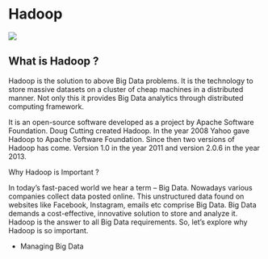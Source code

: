# Hadoop

![](https://upload.wikimedia.org/wikipedia/commons/thumb/0/0e/Hadoop_logo.svg/1280px-Hadoop_logo.svg.png)


## What is Hadoop ?

Hadoop is the solution to above Big Data problems. It is the technology to store massive datasets on a cluster of cheap machines in a distributed manner. Not only this it provides Big Data analytics through distributed computing framework.

It is an open-source software developed as a project by Apache Software Foundation. Doug Cutting created Hadoop. In the year 2008 Yahoo gave Hadoop to Apache Software Foundation. Since then two versions of Hadoop has come. Version 1.0 in the year 2011 and version 2.0.6 in the year 2013. 


Why Hadoop is Important ?

In today’s fast-paced world we hear a term – Big Data. Nowadays various companies collect data posted online. This unstructured data found on websites like Facebook, Instagram, emails etc comprise Big Data. Big Data demands a cost-effective, innovative solution to store and analyze it. Hadoop is the answer to all Big Data requirements. So, let’s explore why Hadoop is so important. 

- Managing Big Data 
